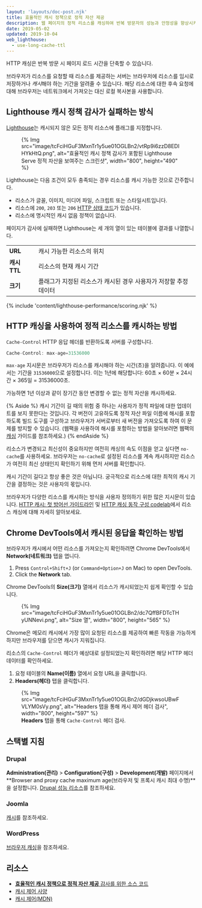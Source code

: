 ```yaml
---
layout: 'layouts/doc-post.njk'
title: 효율적인 캐시 정책으로 정적 자산 제공
description: 웹 페이지의 정적 리소스를 캐싱하여 반복 방문자의 성능과 안정성을 향상시키는 방법을 알아보세요.
date: 2019-05-02
updated: 2019-10-04
web_lighthouse:
  - use-long-cache-ttl
---
```


HTTP 캐싱은 반복 방문 시 페이지 로드 시간을 단축할 수 있습니다.

브라우저가 리소스를 요청할 때 리소스를 제공하는 서버는 브라우저에 리소스를 임시로 저장하거나 *캐시*해야 하는 기간을 알려줄 수 있습니다. 해당 리소스에 대한 후속 요청에 대해 브라우저는 네트워크에서 가져오는 대신 로컬 복사본을 사용합니다.

## Lighthouse 캐시 정책 감사가 실패하는 방식

[Lighthouse](https://developers.google.com/web/tools/lighthouse/)는 캐시되지 않은 모든 정적 리소스에 플래그를 지정합니다.

<figure>   {% Img src="image/tcFciHGuF3MxnTr1y5ue01OGLBn2/vtRp9i6zzD8EDlHYkHtQ.png", alt="효율적인 캐시 정책 감사가 포함된 Lighthouse Serve 정적 자산을 보여주는 스크린샷", width="800", height="490" %}</figure>

Lighthouse는 다음 조건이 모두 충족되는 경우 리소스를 캐시 가능한 것으로 간주합니다.

- 리소스가 글꼴, 이미지, 미디어 파일, 스크립트 또는 스타일시트입니다.
- 리소스에 `200`, `203` 또는 `206` [HTTP 상태 코드](https://developer.mozilla.org/docs/Web/HTTP/Status)가 있습니다.
- 리소스에 명시적인 캐시 없음 정책이 없습니다.

페이지가 감사에 실패하면 Lighthouse는 세 개의 열이 있는 테이블에 결과를 나열합니다.

<div class="table-wrapper scrollbar">
  <table>
    <tbody>
      <tr>
        <td><strong>URL</strong></td>
        <td>캐시 가능한 리소스의 위치</td>
      </tr>
      <tr>
        <td><strong>캐시 TTL</strong></td>
        <td>리소스의 현재 캐시 기간</td>
      </tr>
      <tr>
        <td><strong>크기</strong></td>
        <td>플래그가 지정된 리소스가 캐시된 경우 사용자가 저장할 추정 데이터</td>
      </tr>
    </tbody>
  </table>
</div>

{% include 'content/lighthouse-performance/scoring.njk' %}

## HTTP 캐싱을 사용하여 정적 리소스를 캐시하는 방법

`Cache-Control` HTTP 응답 헤더를 반환하도록 서버를 구성합니다.

```js
Cache-Control: max-age=31536000
```

`max-age` 지시문은 브라우저가 리소스를 캐시해야 하는 시간(초)을 알려줍니다. 이 예에서는 기간을 `31536000`으로 설정합니다. 이는 1년에 해당합니다: 60초 × 60분 × 24시간 × 365일 = 31536000초.

가능하면 1년 이상과 같이 장기간 동안 변경할 수 없는 정적 자산을 캐시하세요.

{% Aside %} 캐시 기간이 길 때의 위험 중 하나는 사용자가 정적 파일에 대한 업데이트를 보지 못한다는 것입니다. 각 버전이 고유하도록 정적 자산 파일 이름에 해시를 포함하도록 빌드 도구를 구성하고 브라우저가 서버로부터 새 버전을 가져오도록 하여 이 문제를 방지할 수 있습니다. (웹팩을 사용하여 해시를 포함하는 방법을 알아보려면 웹팩의 [캐싱](https://webpack.js.org/guides/caching/) 가이드를 참조하세요.) {% endAside %}

리소스가 변경되고 최신성이 중요하지만 여전히 캐싱의 속도 이점을 얻고 싶다면 `no-cache`를 사용하세요. 브라우저는 `no-cache`로 설정된 리소스를 계속 캐시하지만 리소스가 여전히 최신 상태인지 확인하기 위해 먼저 서버를 확인합니다.

캐시 기간이 길다고 항상 좋은 것은 아닙니다. 궁극적으로 리소스에 대한 최적의 캐시 기간을 결정하는 것은 사용자의 몫입니다.

브라우저가 다양한 리소스를 캐시하는 방식을 사용자 정의하기 위한 많은 지시문이 있습니다. [HTTP 캐시: 첫 방어선 가이드라인](https://web.dev/http-cache/) 및 [HTTP 캐싱 동작 구성 codelab](https://web.dev/codelab-http-cache)에서 리소스 캐싱에 대해 자세히 알아보세요.

## Chrome DevTools에서 캐시된 응답을 확인하는 방법

브라우저가 캐시에서 어떤 리소스를 가져오는지 확인하려면 Chrome DevTools에서 **Network(네트워크)** 탭을 엽니다.

[comment]: <> (The following list was a shortcode from web.dev, but it was not translated from English for any language.)
1. Press <code><kbd>Control</kbd>+<kbd>Shift</kbd>+<kbd>J</kbd></code> (or <code><kbd>Command</kbd>+<kbd>Option</kbd>+<kbd>J</kbd></code> on Mac) to open DevTools.
2. Click the **Network** tab.

Chrome DevTools의 **Size(크기)** 열에서 리소스가 캐시되었는지 쉽게 확인할 수 있습니다.

<figure>   {% Img src="image/tcFciHGuF3MxnTr1y5ue01OGLBn2/dc7QffBFDTcTHyUNNevi.png", alt="Size 열", width="800", height="565" %}</figure>

Chrome은 메모리 캐시에서 가장 많이 요청된 리소스를 제공하여 빠른 작동을 가능하게 하지만 브라우저를 닫으면 캐시가 지워집니다.

리소스의 `Cache-Control` 헤더가 예상대로 설정되었는지 확인하려면 해당 HTTP 헤더 데이터를 확인하세요.

1. 요청 테이블의 **Name(이름)** 열에서 요청 URL을 클릭합니다.
2. **Headers(헤더)** 탭을 클릭합니다.

<figure>   {% Img src="image/tcFciHGuF3MxnTr1y5ue01OGLBn2/dGDjkwsoUBwFVLYM0sVy.png", alt="Headers 탭을 통해 캐시 제어 헤더 검사", width="800", height="597" %}   <figcaption>     <b>Headers</b> 탭을 통해 <code>Cache-Control</code> 헤더 검사.   </figcaption></figure>

## 스택별 지침

### Drupal

**Administration(관리)** &gt; **Configuration(구성)** &gt; **Development(개발)** 페이지에서 **Browser and proxy cache maximum age(브라우저 및 프록시 캐시 최대 수명)**을 설정합니다. [Drupal 성능 리소스](https://www.drupal.org/docs/7/managing-site-performance-and-scalability/caching-to-improve-performance/caching-overview#s-drupal-performance-resources)를 참조하세요.

### Joomla

[캐시](https://docs.joomla.org/Cache)를 참조하세요.

### WordPress

[브라우저 캐싱](https://wordpress.org/support/article/optimization/#browser-caching)을 참조하세요.

## 리소스

- [**효율적인 캐시 정책으로 정적 자산 제공** 감사를 위한 소스 코드](https://github.com/GoogleChrome/lighthouse/blob/master/lighthouse-core/audits/byte-efficiency/uses-long-cache-ttl.js)
- [캐시 제어 사양](https://www.w3.org/Protocols/rfc2616/rfc2616-sec14.html#sec14.9)
- [캐시 제어(MDN)](https://developer.mozilla.org/docs/Web/HTTP/Headers/Cache-Control)
